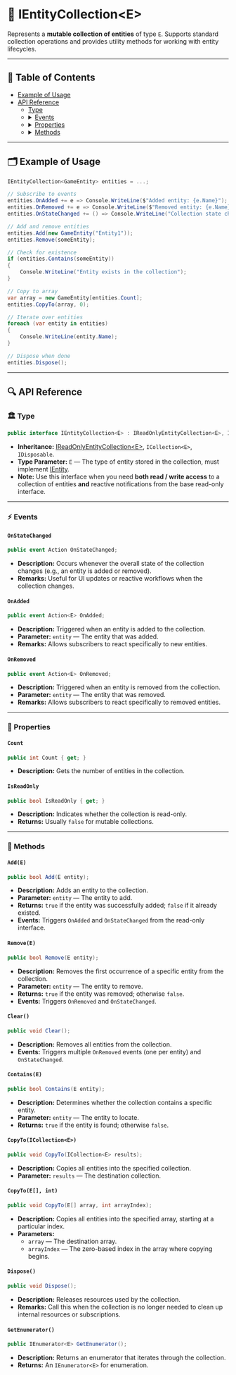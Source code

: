 # 🧩 IEntityCollection&lt;E&gt;

Represents a **mutable collection of entities** of type `E`. Supports standard collection operations
and provides utility methods for working with entity lifecycles.

---

## 📑 Table of Contents

<ul>
  <li><a href="#-example-of-usage">Example of Usage</a></li>
  <li>
    <a href="#-api-reference">API Reference</a>
    <ul>
      <li><a href="#-type">Type</a></li>
      <li>
        <details>
          <summary><a href="#-events">Events</a></summary>
          <ul>
            <li><a href="#onstatechanged">OnStateChanged</a></li>
            <li><a href="#onadded">OnAdded</a></li>
            <li><a href="#onremoved">OnRemoved</a></li>
          </ul>
        </details>
      </li>
      <li>
        <details>
          <summary><a href="#-properties">Properties</a></summary>
          <ul>
            <li><a href="#count">Count</a></li>
            <li><a href="#isreadonly">IsReadOnly</a></li>
          </ul>
        </details>
      </li>
      <li>
        <details>
          <summary><a href="#-methods">Methods</a></summary>
          <ul>
            <li><a href="#adde">Add(E)</a></li>
            <li><a href="#removee">Remove(E)</a></li>
            <li><a href="#clear">Clear()</a></li>
            <li><a href="#containse">Contains(E)</a></li>
            <li><a href="#copytoicollectione">CopyTo(ICollection&lt;E&gt;)</a></li>
            <li><a href="#copytoe-int">CopyTo(E[], int)</a></li>
            <li><a href="#dispose">Dispose()</a></li>
            <li><a href="#getenumerator">GetEnumerator()</a></li>
          </ul>
        </details>
      </li>
    </ul>
  </li>
</ul>

---

## 🗂 Example of Usage

```csharp
IEntityCollection<GameEntity> entities = ...;

// Subscribe to events
entities.OnAdded += e => Console.WriteLine($"Added entity: {e.Name}");
entities.OnRemoved += e => Console.WriteLine($"Removed entity: {e.Name}");
entities.OnStateChanged += () => Console.WriteLine("Collection state changed");

// Add and remove entities
entities.Add(new GameEntity("Entity1"));
entities.Remove(someEntity);

// Check for existence
if (entities.Contains(someEntity))
{
    Console.WriteLine("Entity exists in the collection");
}

// Copy to array
var array = new GameEntity[entities.Count];
entities.CopyTo(array, 0);

// Iterate over entities
foreach (var entity in entities)
{
    Console.WriteLine(entity.Name);
}

// Dispose when done
entities.Dispose();
```

---

## 🔍 API Reference

### 🏛️ Type <div id="-type"></div>

```csharp
public interface IEntityCollection<E> : IReadOnlyEntityCollection<E>, ICollection<E>, IDisposable where E : IEntity
```

- **Inheritance:** [IReadOnlyEntityCollection\<E>](IReadOnlyEntityCollection%601.md), `ICollection<E>`, `IDisposable`.
- **Type Parameter:** `E` — The type of entity stored in the collection, must
  implement [IEntity](../Entities/IEntity.md).
- **Note:** Use this interface when you need **both read / write access** to a collection of entities **and** reactive
  notifications from the base read-only interface.

---

### ⚡ Events

#### `OnStateChanged`

```csharp
public event Action OnStateChanged;
```

- **Description:** Occurs whenever the overall state of the collection changes (e.g., an entity is added or removed).
- **Remarks:** Useful for UI updates or reactive workflows when the collection changes.

#### `OnAdded`

```csharp
public event Action<E> OnAdded;
```

- **Description:** Triggered when an entity is added to the collection.
- **Parameter:** `entity` — The entity that was added.
- **Remarks:** Allows subscribers to react specifically to new entities.

#### `OnRemoved`

```csharp
public event Action<E> OnRemoved;
```

- **Description:** Triggered when an entity is removed from the collection.
- **Parameter:** `entity` — The entity that was removed.
- **Remarks:** Allows subscribers to react specifically to removed entities.

---

### 🔑 Properties

#### `Count`

```csharp
public int Count { get; }
```

- **Description:** Gets the number of entities in the collection.

#### `IsReadOnly`

```csharp
public bool IsReadOnly { get; }
```

- **Description:** Indicates whether the collection is read-only.
- **Returns:** Usually `false` for mutable collections.

---

### 🏹 Methods

#### `Add(E)`

```csharp
public bool Add(E entity);
```

- **Description:** Adds an entity to the collection.
- **Parameter:** `entity` — The entity to add.
- **Returns:** `true` if the entity was successfully added; `false` if it already existed.
- **Events:** Triggers `OnAdded` and `OnStateChanged` from the read-only interface.

#### `Remove(E)`

```csharp
public bool Remove(E entity);
```

- **Description:** Removes the first occurrence of a specific entity from the collection.
- **Parameter:** `entity` — The entity to remove.
- **Returns:** `true` if the entity was removed; otherwise `false`.
- **Events:** Triggers `OnRemoved` and `OnStateChanged`.

#### `Clear()`

```csharp
public void Clear();
```

- **Description:** Removes all entities from the collection.
- **Events:** Triggers multiple `OnRemoved` events (one per entity) and `OnStateChanged`.

#### `Contains(E)`

```csharp
public bool Contains(E entity);
```

- **Description:** Determines whether the collection contains a specific entity.
- **Parameter:** `entity` — The entity to locate.
- **Returns:** `true` if the entity is found; otherwise `false`.

#### `CopyTo(ICollection<E>)`

```csharp
public void CopyTo(ICollection<E> results);
```

- **Description:** Copies all entities into the specified collection.
- **Parameter:** `results` — The destination collection.

#### `CopyTo(E[], int)`

```csharp
public void CopyTo(E[] array, int arrayIndex);
```

- **Description:** Copies all entities into the specified array, starting at a particular index.
- **Parameters:**
    - `array` — The destination array.
    - `arrayIndex` — The zero-based index in the array where copying begins.

#### `Dispose()`

```csharp
public void Dispose();
```

- **Description:** Releases resources used by the collection.
- **Remarks:** Call this when the collection is no longer needed to clean up internal resources or subscriptions.

#### `GetEnumerator()`

```csharp
public IEnumerator<E> GetEnumerator();
```

- **Description:** Returns an enumerator that iterates through the collection.
- **Returns:** An `IEnumerator<E>` for enumeration.